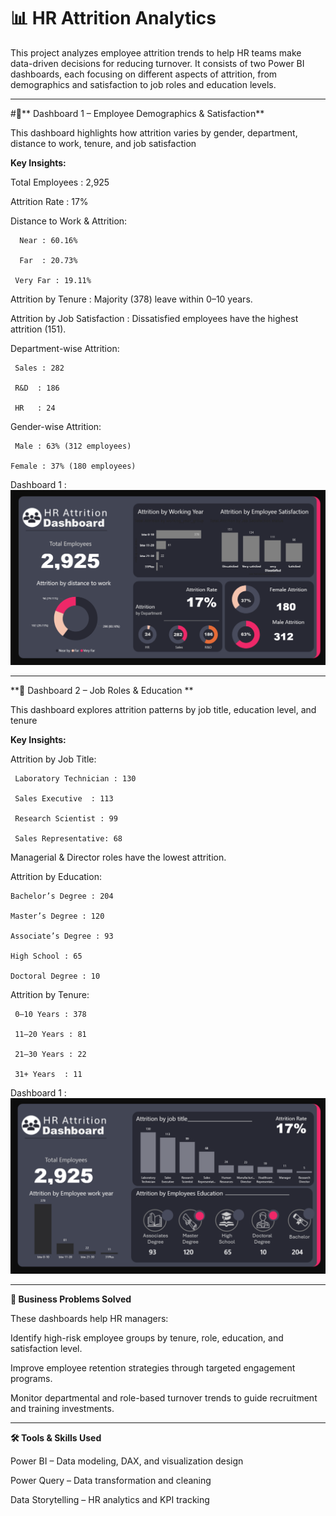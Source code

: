# 📊 HR Attrition Analytics

This project analyzes employee attrition trends to help HR teams make data-driven decisions for reducing turnover. It consists of two Power BI dashboards, each focusing on different aspects of attrition, from demographics and satisfaction to job roles and education levels.

----------------------------------------------------------------------------------------------------------------------------------------------------------------------------------------------------------------
#🔹** Dashboard 1 – Employee Demographics & Satisfaction**

This dashboard highlights how attrition varies by gender, department, distance to work, tenure, and job satisfaction

**Key Insights:**

Total Employees : 2,925

Attrition Rate : 17%

Distance to Work & Attrition:

      Near : 60.16%

      Far  : 20.73%

     Very Far : 19.11%

Attrition by Tenure : Majority (378) leave within 0–10 years.

Attrition by Job Satisfaction : Dissatisfied employees have the highest attrition (151).

Department-wise Attrition:

     Sales : 282

     R&D  : 186

     HR   : 24

Gender-wise Attrition:

     Male : 63% (312 employees)

    Female : 37% (180 employees)

 Dashboard 1 :  ![Dashboard Screenshot](https://github.com/rubywilson771-ctrl/HR-Attrition-Analysis/blob/main/Screenshot%202025-08-08%20145405.png)
 
------------------------------------------------------------------------------------------------------------------------------------------------------------------------------------------------------

**🔹 Dashboard 2 – Job Roles & Education **

This dashboard explores attrition patterns by job title, education level, and tenure

**Key Insights:**

Attrition by Job Title:

     Laboratory Technician : 130

     Sales Executive  : 113

     Research Scientist : 99

     Sales Representative: 68

Managerial & Director roles have the lowest attrition.

Attrition by Education:

    Bachelor’s Degree : 204

    Master’s Degree : 120

    Associate’s Degree : 93

    High School : 65

    Doctoral Degree : 10

Attrition by Tenure:

     0–10 Years : 378

     11–20 Years : 81

     21–30 Years : 22

     31+ Years  : 11


 Dashboard 1 :  ![Dashboard Screenshot](https://github.com/rubywilson771-ctrl/HR-Attrition-Analysis/blob/main/Screenshot%202025-08-08%20145421.png)

 ---------------------------------------------------------------------------------------------------------------------------------------------------------------------------------------------------------------

 **🎯 Business Problems Solved**

 These dashboards help HR managers:

Identify high-risk employee groups by tenure, role, education, and satisfaction level.

Improve employee retention strategies through targeted engagement programs.

Monitor departmental and role-based turnover trends to guide recruitment and training investments.

--------------------------------------------------------------------------------------------------------------------------------------------------------------------------------------------------------------

**🛠 Tools & Skills Used**

Power BI – Data modeling, DAX, and visualization design

Power Query – Data transformation and cleaning

Data Storytelling – HR analytics and KPI tracking


